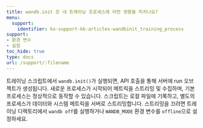 ```yaml
---
title: wandb.init 은 내 트레이닝 프로세스에 어떤 영향을 미치나요?
menu:
  support:
    identifier: ko-support-kb-articles-wandbinit_training_process
support:
- 환경 변수
- 실험
toc_hide: true
type: docs
url: /support/:filename
---
```


트레이닝 스크립트에서 `wandb.init()`가 실행되면, API 호출을 통해 서버에 run 오브젝트가 생성됩니다. 새로운 프로세스가 시작되어 메트릭을 스트리밍 및 수집하며, 기본 프로세스는 정상적으로 동작할 수 있습니다. 스크립트는 로컬 파일에 기록하고, 별도의 프로세스가 데이터와 시스템 메트릭을 서버로 스트리밍합니다. 스트리밍을 끄려면 트레이닝 디렉토리에서 `wandb off`를 실행하거나 `WANDB_MODE` 환경 변수를 `offline`으로 설정하세요.